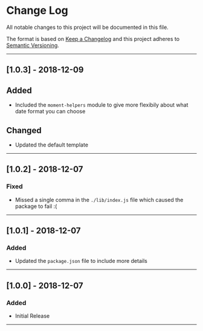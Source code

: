 # Change Log
All notable changes to this project will be documented in this file.

The format is based on [Keep a Changelog](http://keepachangelog.com/)
and this project adheres to [Semantic Versioning](http://semver.org/).

-----------------------------------------------------------------------

## [1.0.3] - 2018-12-09
## Added
- Included the `moment-helpers` module to give more flexibily about what date format you can choose
## Changed
- Updated the default template

-----------------------------------------------------------------------

## [1.0.2] - 2018-12-07
### Fixed
- Missed a single comma in the `./lib/index.js` file which caused the package to fail :( 

-----------------------------------------------------------------------

## [1.0.1] - 2018-12-07
### Added
- Updated the `package.json` file to include more details

-----------------------------------------------------------------------

## [1.0.0] - 2018-12-07
### Added
- Initial Release

-----------------------------------------------------------------------